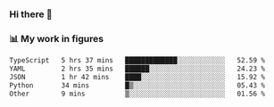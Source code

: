 ### Hi there 👋

### 📊 My work in figures

<!--START_SECTION:waka-->

```txt
TypeScript   5 hrs 37 mins   █████████████░░░░░░░░░░░░   52.59 %
YAML         2 hrs 35 mins   ██████░░░░░░░░░░░░░░░░░░░   24.23 %
JSON         1 hr 42 mins    ████░░░░░░░░░░░░░░░░░░░░░   15.92 %
Python       34 mins         █▒░░░░░░░░░░░░░░░░░░░░░░░   05.43 %
Other        9 mins          ▒░░░░░░░░░░░░░░░░░░░░░░░░   01.56 %
```

<!--END_SECTION:waka-->
